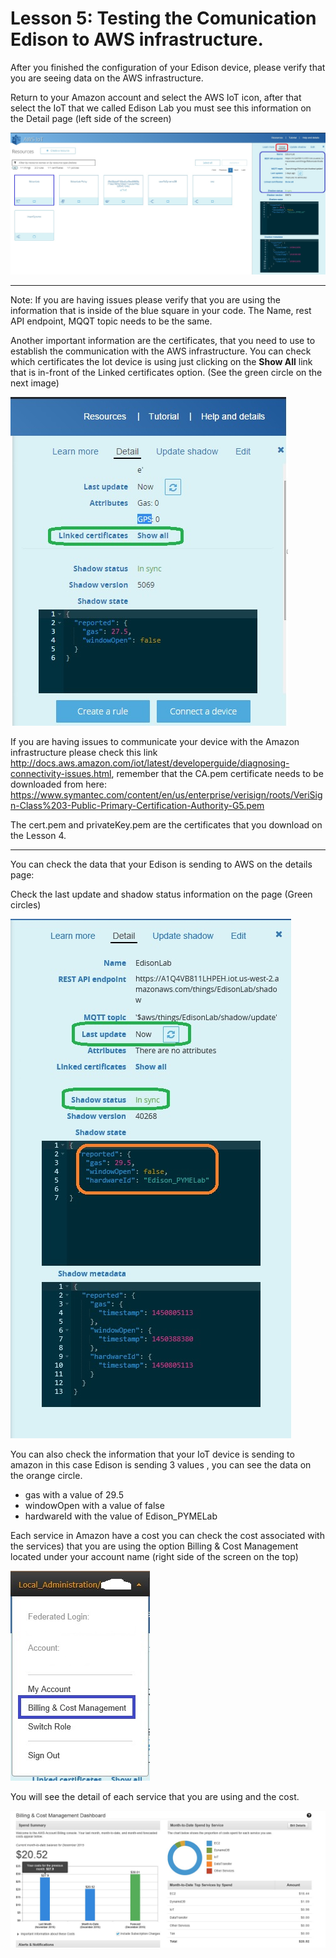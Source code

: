 # Lesson 5: Testing the Comunication Edison to AWS infrastructure.

After you finished the configuration of your Edison device, please verify that you are seeing data on the AWS infrastructure.

Return to your Amazon account and select the AWS IoT icon, after that select the IoT that we called Edison Lab you must see this information on the Detail page (left side of the screen)

![](29.jpg)

---

Note: If you are having issues please verify that you are using the information that is inside of the blue square in your code. The Name, rest API endpoint, MQQT topic needs to be the same.

Another important information are the certificates, that you need to use to establish the communication with the AWS infrastructure. You can check which certificates the Iot device is using just clicking on the **Show All** link that is in-front of the Linked certificates option. (See the green circle on the next image)

![](30.jpg)

If you are having issues to communicate your device with the Amazon infrastructure please check this link http://docs.aws.amazon.com/iot/latest/developerguide/diagnosing-connectivity-issues.html, remember that the CA.pem certificate needs to be downloaded from here: https://www.symantec.com/content/en/us/enterprise/verisign/roots/VeriSign-Class%203-Public-Primary-Certification-Authority-G5.pem

The cert.pem and privateKey.pem are the certificates that you download on the Lesson 4.

---

You can check the data that your Edison is sending to AWS on the details page:

Check the last update and shadow status information on the page (Green circles)

![](31.jpg)

You can also check the information that your IoT device is sending to amazon in this case Edison is sending 3 values , you can see the data on the orange circle.

* gas with a value of 29.5
* windowOpen with a value of false
* hardwareId with the value of Edison_PYMELab

Each service in Amazon have a cost you can check the cost associated with the services) that you are using the option Billing & Cost Management located under your account name (right side of the screen on the top)

![](32.jpg)

You will see the detail of each service that you are using and the cost.

![](50.jpg)

